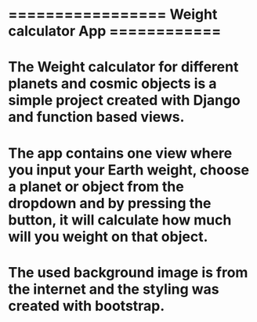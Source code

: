================= Weight calculator App ============
==========================================================
The Weight calculator for different planets and cosmic objects is a simple project created with Django and function based views.
==========================================================
The app contains one view where you input your Earth weight, choose a planet or object from the dropdown and by pressing the button, it will calculate how much will you weight on that object. 
==========================================================
The used background image is from the internet and the styling was created with bootstrap.
===========================================================

